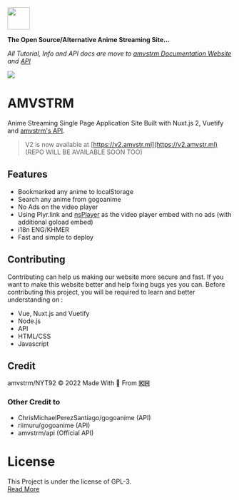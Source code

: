 <img src="https://github.com/amvstrm/amvstrm/raw/master/static/logo.png?raw=true" height="50px"/>

**The Open Source/Alternative Anime Streaming Site...**

_All Tutorial, Info and API docs are move to [amvstrm Documentation Website](https://docs.amvstr.ml) and [API](https://api.amvstr.ml/docs)_

![](https://api.checklyhq.com/v1/badges/checks/41569fa5-c1bd-4bee-a1c1-1ac2650f8272?style=flat&theme=default&responseTime=true)

AMVSTRM
=======

Anime Streaming Single Page Application Site Built with Nuxt.js 2, Vuetify and [amvstrm's API](https://api.amvstr.ml).

> V2 is now available at [https://v2.amvstr.ml](https://v2.amvstr.ml) (REPO WILL BE AVAILABLE SOON TOO)

Features
--------

*   Bookmarked any anime to localStorage
*   Search any anime from gogoanime
*   No Ads on the video player
*   Using Plyr.link and [nsPlayer](https://player.nscdn.ml) as the video player embed with no ads (with additional goload embed)
*   i18n ENG/KHMER
*   Fast and simple to deploy

Contributing
------------

Contributing can help us making our website more secure and fast. If you want to make this website better and help fixing bugs yes you can. Before contributing this project, you will be required to learn and better understanding on :

*   Vue, Nuxt.js and Vuetify
*   Node.js
*   API
*   HTML/CSS
*   Javascript

Credit
------

amvstrm/NYT92 © 2022 Made With 💖 From **🇰🇭**

### Other Credit to

*   ChrisMichaelPerezSantiago/gogoanime (API)
*   riimuru/gogoanime (API)
*   amvstrm/api (Official API)

License
=======

This Project is under the license of GPL-3.  
[Read More](https://docs.amvstr.ml/license)
